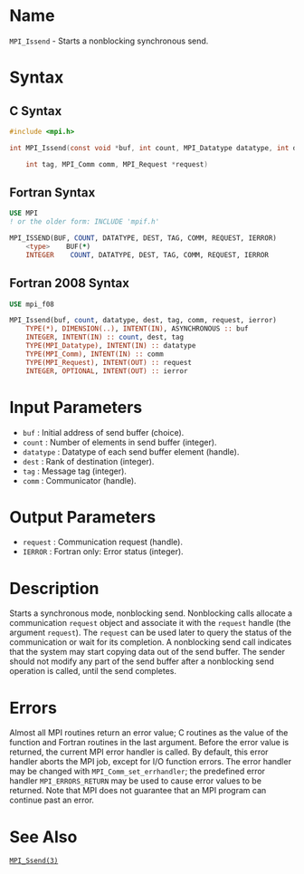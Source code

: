 # Name

`MPI_Issend` - Starts a nonblocking synchronous send.

# Syntax

## C Syntax

```c
#include <mpi.h>

int MPI_Issend(const void *buf, int count, MPI_Datatype datatype, int dest,

    int tag, MPI_Comm comm, MPI_Request *request)
```

## Fortran Syntax

```fortran
USE MPI
! or the older form: INCLUDE 'mpif.h'

MPI_ISSEND(BUF, COUNT, DATATYPE, DEST, TAG, COMM, REQUEST, IERROR)
    <type>    BUF(*)
    INTEGER    COUNT, DATATYPE, DEST, TAG, COMM, REQUEST, IERROR
```

## Fortran 2008 Syntax

```fortran
USE mpi_f08

MPI_Issend(buf, count, datatype, dest, tag, comm, request, ierror)
    TYPE(*), DIMENSION(..), INTENT(IN), ASYNCHRONOUS :: buf
    INTEGER, INTENT(IN) :: count, dest, tag
    TYPE(MPI_Datatype), INTENT(IN) :: datatype
    TYPE(MPI_Comm), INTENT(IN) :: comm
    TYPE(MPI_Request), INTENT(OUT) :: request
    INTEGER, OPTIONAL, INTENT(OUT) :: ierror
```


# Input Parameters

* `buf` : Initial address of send buffer (choice).
* `count` : Number of elements in send buffer (integer).
* `datatype` : Datatype of each send buffer element (handle).
* `dest` : Rank of destination (integer).
* `tag` : Message tag (integer).
* `comm` : Communicator (handle).

# Output Parameters

* `request` : Communication request (handle).
* `IERROR` : Fortran only: Error status (integer).

# Description

Starts a synchronous mode, nonblocking send.
Nonblocking calls allocate a communication `request` object and associate
it with the `request` handle (the argument `request`). The `request` can be
used later to query the status of the communication or wait for its
completion.
A nonblocking send call indicates that the system may start copying data
out of the send buffer. The sender should not modify any part of the
send buffer after a nonblocking send operation is called, until the send
completes.

# Errors

Almost all MPI routines return an error value; C routines as the value
of the function and Fortran routines in the last argument.
Before the error value is returned, the current MPI error handler is
called. By default, this error handler aborts the MPI job, except for
I/O function errors. The error handler may be changed with
`MPI_Comm_set_errhandler`; the predefined error handler `MPI_ERRORS_RETURN`
may be used to cause error values to be returned. Note that MPI does not
guarantee that an MPI program can continue past an error.

# See Also

[`MPI_Ssend(3)`](./?file=MPI_Ssend.md)
